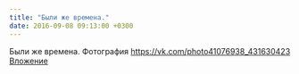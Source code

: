 ```yaml
---
title: "Были же времена."
date: 2016-09-08 09:13:00 +0300
---
```


Были же времена.
Фотография
<a class="vk-attach" href="https://vk.com/photo41076938_431630423">https://vk.com/photo41076938_431630423</a>
<a class="vk-attach" href="https://vk.com/photo41076938_431630423">Вложение</a>
